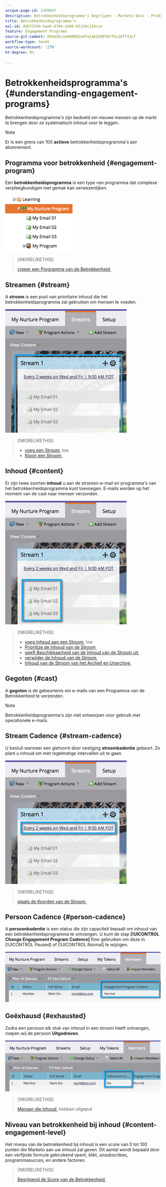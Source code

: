 ```yaml
---
unique-page-id: 2359647
description: Betrokkenheidsprogramma's begrijpen - Marketo Docs - Productdocumentatie
title: Betrokkenheidsprogramma's
exl-id: dd573749-5ae6-4794-a340-b5139c316cce
feature: Engagement Programs
source-git-commit: 09a656c3a0d0002edfa1a61b987bff4c1dff33cf
workflow-type: tm+mt
source-wordcount: '278'
ht-degree: 0%

---
```


# Betrokkenheidsprogramma&#39;s {#understanding-engagement-programs}

Betrokkenheidsprogramma&#39;s zijn bedoeld om nieuwe mensen op de markt te brengen door ze systematisch inhoud voor te leggen.

>[!NOTE]
>
>Er is een grens van 100 **actieve** betrokkenheidsprogramma&#39;s per abonnement.

## Programma voor betrokkenheid {#engagement-program}

Een **betrokkenheidsprogramma** is een type van programma dat complexe verpleegkundigen met gemak kan verwezenlijken.

![](assets/image2014-9-15-15-3a24-3a57.png)

>[!MORELIKETHIS]
>
>[&#x200B; creeer een Programma van de Betrokkenheid &#x200B;](/help/marketo/product-docs/email-marketing/drip-nurturing/creating-an-engagement-program/create-an-engagement-program.md)

## Streamen {#stream}

A **stroom** is een pool van prioritaire inhoud die het betrokkenheidsprogramma zal gebruiken om mensen te voeden.

![](assets/image2014-9-15-15-3a25-3a4.png)

>[!MORELIKETHIS]
>
>* [&#x200B; voeg een Stroom &#x200B;](/help/marketo/product-docs/email-marketing/drip-nurturing/creating-an-engagement-program/add-a-stream.md) toe
>* [&#x200B; Kloon een Stroom &#x200B;](/help/marketo/product-docs/email-marketing/drip-nurturing/engagement-program-streams/clone-a-stream.md)

## Inhoud {#content}

Er zijn twee soorten **inhoud** u aan de stromen-e-mail en programma&#39;s van het betrokkenheidsprogramma kunt toevoegen. E-mails worden op het moment van de cast naar mensen verzonden.

![](assets/image2014-9-15-15-3a25-3a18.png)

>[!MORELIKETHIS]
>
>* [&#x200B; voeg Inhoud aan een Stroom &#x200B;](/help/marketo/product-docs/email-marketing/drip-nurturing/creating-an-engagement-program/add-content-to-a-stream.md) toe
>* [&#x200B; Prioritize de Inhoud van de Stroom &#x200B;](/help/marketo/product-docs/email-marketing/drip-nurturing/using-stream-content/prioritize-stream-content.md)
>* [&#x200B; geeft Beschikbaarheid van de Inhoud van de Stroom uit &#x200B;](/help/marketo/product-docs/email-marketing/drip-nurturing/using-stream-content/edit-availability-of-stream-content.md)
>* [&#x200B; verwijder de Inhoud van de Stroom &#x200B;](/help/marketo/product-docs/email-marketing/drip-nurturing/using-stream-content/remove-stream-content.md)
>* [&#x200B; Inhoud van de Stroom van het Archief en Unarchive &#x200B;](/help/marketo/product-docs/email-marketing/drip-nurturing/using-stream-content/archive-and-unarchive-stream-content.md)

## Gegoten {#cast}

A **gegoten** is de gebeurtenis om e-mails van een Programma van de Betrokkenheid te verzenden.

>[!NOTE]
>
>Betrokkenheidsprogramma&#39;s zijn niet ontworpen voor gebruik met operationele e-mails.

## Stream Cadence {#stream-cadence}

U besluit wanneer een gietvorm door vestiging **stroomkadentie** gebeurt. Zo plant u inhoud om met regelmatige intervallen uit te gaan.

![](assets/image2014-9-15-15-3a25-3a27.png)

>[!MORELIKETHIS]
>
>[&#x200B; plaats de Koorden van de Stroom &#x200B;](/help/marketo/product-docs/email-marketing/drip-nurturing/engagement-program-streams/set-stream-cadence.md)

## Persoon Cadence {#person-cadence}

A **persoonkadentie** is een status die zijn capaciteit bepaalt om inhoud van een betrokkenheidsprogramma te ontvangen. U kunt de stap **[!UICONTROL Change Engagement Program Cadence]** flow gebruiken om deze in [!UICONTROL Paused] of [!UICONTROL Normal] te wijzigen.

![](assets/image2014-9-15-15-3a25-3a55.png)

## Geëxhausd {#exhausted}

Zodra een persoon elk stuk van inhoud in een stroom heeft ontvangen, roepen wij de persoon **Uitgedreven**.

![](assets/image2014-9-15-15-3a26-3a5.png)

>[!MORELIKETHIS]
>
>[&#x200B; Mensen die inhoud &#x200B;](/help/marketo/product-docs/email-marketing/drip-nurturing/using-engagement-programs/people-who-have-exhausted-content.md) hebben uitgeput

## Niveau van betrokkenheid bij inhoud {#content-engagement-level}

Het niveau van de betrokkenheid bij inhoud is een score van 0 tot 100 punten die Marketo aan uw inhoud zal geven. Dit aantal wordt bepaald door een verfijnde formule gebruikend opent, klikt, unsubscribes, programmasucces, en andere factoren.

>[!MORELIKETHIS]
>
>[&#x200B; Begrijpend de Score van de Betrokkenheid &#x200B;](/help/marketo/product-docs/email-marketing/drip-nurturing/reports-and-notifications/understanding-the-engagement-score.md)
